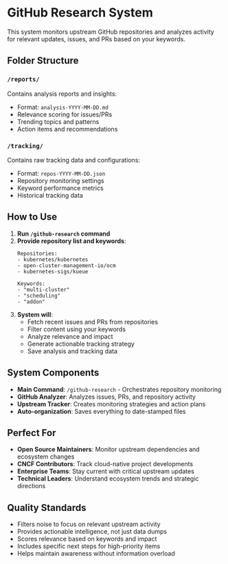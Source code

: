 # GitHub Research System

This system monitors upstream GitHub repositories and analyzes activity for relevant updates, issues, and PRs based on your keywords.

## Folder Structure

### `/reports/`
Contains analysis reports and insights:
- Format: `analysis-YYYY-MM-DD.md`
- Relevance scoring for issues/PRs
- Trending topics and patterns
- Action items and recommendations

### `/tracking/`
Contains raw tracking data and configurations:
- Format: `repos-YYYY-MM-DD.json`
- Repository monitoring settings
- Keyword performance metrics
- Historical tracking data

## How to Use

1. **Run `/github-research` command**
2. **Provide repository list and keywords**:
   ```
   Repositories:
   - kubernetes/kubernetes
   - open-cluster-management-io/ocm
   - kubernetes-sigs/kueue
   
   Keywords:
   - "multi-cluster"
   - "scheduling" 
   - "addon"
   ```
3. **System will**:
   - Fetch recent issues and PRs from repositories
   - Filter content using your keywords
   - Analyze relevance and impact
   - Generate actionable tracking strategy
   - Save analysis and tracking data

## System Components

- **Main Command**: `/github-research` - Orchestrates repository monitoring
- **GitHub Analyzer**: Analyzes issues, PRs, and repository activity
- **Upstream Tracker**: Creates monitoring strategies and action plans
- **Auto-organization**: Saves everything to date-stamped files

## Perfect For

- **Open Source Maintainers**: Monitor upstream dependencies and ecosystem changes
- **CNCF Contributors**: Track cloud-native project developments
- **Enterprise Teams**: Stay current with critical upstream updates
- **Technical Leaders**: Understand ecosystem trends and strategic directions

## Quality Standards

- Filters noise to focus on relevant upstream activity
- Provides actionable intelligence, not just data dumps
- Scores relevance based on keywords and impact
- Includes specific next steps for high-priority items
- Helps maintain awareness without information overload